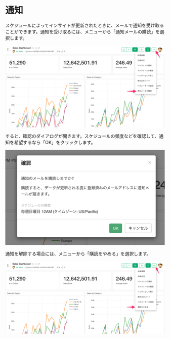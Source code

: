 # 通知 

スケジュールによってインサイトが更新されたときに、メールで通知を受け取ることができます。通知を受け取るには、メニューから「通知メールの購読」を選択します。


![](images/notification1_ja.png)


すると、確認のダイアログが開きます。スケジュールの頻度などを確認して、通知を希望するなら「OK」をクリックします。


![](images/notification2_ja.png)


通知を解除する場合には、メニューから「購読をやめる」を選択します。


![](images/notification3_ja.png)
